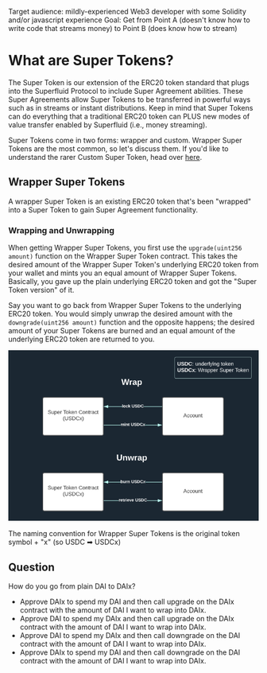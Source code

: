 Target audience: mildly-experienced Web3 developer with some Solidity and/or javascript experience
Goal: Get from Point A (doesn't know how to write code that streams money) to Point B (does know how to stream)

# What are Super Tokens?

The Super Token is our extension of the ERC20 token standard that plugs into the Superfluid Protocol to include Super Agreement abilities. These Super Agreements allow Super Tokens to be transferred in powerful ways such as in streams or instant distributions. Keep in mind that Super Tokens can do everything that a traditional ERC20 token can PLUS new modes of value transfer enabled by Superfluid (i.e., money streaming).

Super Tokens come in two forms: wrapper and custom. Wrapper Super Tokens are the most common, so let's discuss them. If you'd like to understand the rarer Custom Super Token, head over [here](https://docs.superfluid.finance/superfluid/protocol-overview/in-depth-overview/super-tokens#custom).

## Wrapper Super Tokens

A wrapper Super Token is an existing ERC20 token that's been "wrapped" into a Super Token to gain Super Agreement functionality.

### Wrapping and Unwrapping

When getting Wrapper Super Tokens, you first use the `upgrade(uint256 amount)` function on the Wrapper Super Token contract. This takes the desired amount of the Wrapper Super Token's underlying ERC20 token from your wallet and mints you an equal amount of Wrapper Super Tokens. Basically, you gave up the plain underlying ERC20 token and got the "Super Token version" of it. 

Say you want to go back from Wrapper Super Tokens to the underlying ERC20 token. You would simply unwrap the desired amount with the `downgrade(uint256 amount)` function and the opposite happens; the desired amount of your Super Tokens are burned and an equal amount of the underlying ERC20 token are returned to you.

![img](../assets/wrapper.png)

The naming convention for Wrapper Super Tokens is the original token symbol + "x" (so USDC ➡ USDCx)

## Question

How do you go from plain DAI to DAIx?
- Approve DAIx to spend my DAI and then call upgrade on the DAIx contract with the amount of DAI I want to wrap into DAIx.
- Approve DAI to spend my DAIx and then call upgrade on the DAIx contract with the amount of DAI I want to wrap into DAIx.
- Approve DAI to spend my DAIx and then call downgrade on the DAI contract with the amount of DAI I want to wrap into DAIx.
- Approve DAIx to spend my DAI and then call downgrade on the DAI contract with the amount of DAI I want to wrap into DAIx.
